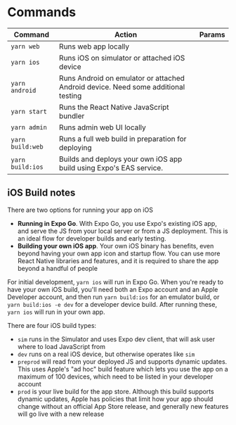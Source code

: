 # Commands

| Command          | Action                                                                            | Params |
| ---------------- | --------------------------------------------------------------------------------- | ------ |
| `yarn web`       | Runs web app locally                                                              |
| `yarn ios`       | Runs iOS on simulator or attached iOS device                                      |
| `yarn android`   | Runs Android on emulator or attached Android device. Need some additional testing |
| `yarn start`     | Runs the React Native JavaScript bundler                                          |
| `yarn admin`     | Runs admin web UI locally                                                         |
| `yarn build:web` | Runs a full web build in preparation for deploying                                |
| `yarn build:ios` | Builds and deploys your own iOS app build using Expo's EAS service.               |

## iOS Build notes

There are two options for running your app on iOS

- **Running in Expo Go**. With Expo Go, you use Expo's existing iOS app, and
  serve the JS from your local server or from a JS deployment. This is an ideal
  flow for developer builds and early testing.
- **Building your own iOS app**. Your own iOS binary has benefits, even beyond
  having your own app icon and startup flow. You can use more React Native
  libraries and features, and it is required to share the app beyond a handful
  of people

For initial development, `yarn ios` will run in Expo Go. When you're ready to
have your own iOS build, you'll need both an Expo account and an Apple Developer
account, and then run `yarn build:ios` for an emulator build, or
`yarn build:ios -e dev` for a developer device build. After running these,
`yarn ios` will run in your own app.

There are four iOS build types:

- `sim` runs in the Simulator and uses Expo dev client, that will ask user where
  to load JavaScript from
- `dev` runs on a real iOS device, but otherwise operates like `sim`
- `preprod` will read from your deployed JS and supports dynamic updates. This
  uses Apple's "ad hoc" build feature which lets you use the app on a maximum of
  100 devices, which need to be listed in your developer account
- `prod` is your live build for the app store. Although this build supports
  dynamic updates, Apple has policies that limit how your app should change
  without an official App Store release, and generally new features will go live
  with a new release
